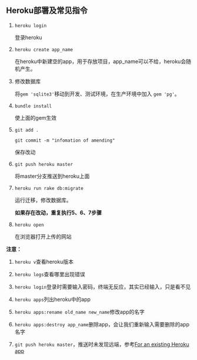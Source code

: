 ## Heroku部署及常见指令

1. `heroku login`

    登录heroku

2. `heroku create app_name`

    在heroku中新建空的app，用于存放项目，app_name可以不给，heroku会随机产生。

3. 修改数据库

    将`gem 'sqlite3'`移动到开发、测试环境，在生产环境中加入 `gem 'pg'`。

4. `bundle install`

    使上面的gem生效

5. `git add .`

    `git commit -m "infomation of amending"`

    保存改动

6. `git push heroku master`

    将master分支推送到heroku上面

7.  `heroku run rake db:migrate`

    运行迁移，修改数据库。

    **如果存在改动，重复执行5、6、7步骤**

8.  `heroku open`

    在浏览器打开上传的网站


**注意：**

1. `heroku v`查看heroku版本

2. `heroku logs`查看哪里出现错误

3. `heroku login`登录时需要输入密码，终端无反应，其实已经输入，只是看不见

4. `heroku apps`列出heroku中的app

5. `heroku apps:rename old_name new_name`修改app的名字

6. `heroku apps:destroy app_name`删除app，会让我们重新输入需要删除的app名字

7. `git push heroku master`，推送时未发现远端，参考[For an existing Heroku app](https://devcenter.heroku.com/articles/git#creating-a-heroku-remote)


